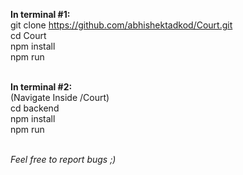 
<b>In terminal #1: </b><br>
git clone https://github.com/abhishektadkod/Court.git<br>
cd Court<br>
npm install<br>
npm run<br><br>

<b>In terminal #2: </b><br>
(Navigate Inside /Court)<br>
cd backend<br>
npm install<br>
npm run<br><br>

<i>Feel free to report bugs ;) </i>
